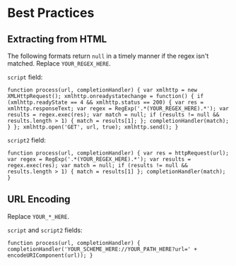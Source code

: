 # Best Practices

## Extracting from HTML

The following formats return `null` in a timely manner if the regex isn't matched. Replace `YOUR_REGEX_HERE`.

`script` field:

```
function process(url, completionHandler) { var xmlhttp = new XMLHttpRequest(); xmlhttp.onreadystatechange = function() { if (xmlhttp.readyState == 4 && xmlhttp.status == 200) { var res = xmlhttp.responseText; var regex = RegExp('.*(YOUR_REGEX_HERE).*'); var results = regex.exec(res); var match = null; if (results != null && results.length > 1) { match = results[1]; }; completionHandler(match); } }; xmlhttp.open('GET', url, true); xmlhttp.send(); }
```

`script2` field:

```
function process(url, completionHandler) { var res = httpRequest(url); var regex = RegExp('.*(YOUR_REGEX_HERE).*'); var results = regex.exec(res); var match = null; if (results != null && results.length > 1) { match = results[1] }; completionHandler(match); }
```

## URL Encoding

Replace `YOUR_*_HERE`.

`script` and `script2` fields:

```
function process(url, completionHandler) { completionHandler('YOUR_SCHEME_HERE://YOUR_PATH_HERE?url=' + encodeURIComponent(url)); }
```
